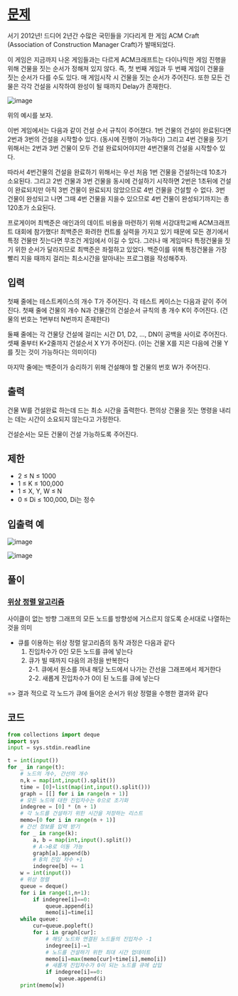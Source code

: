 # [문제](https://www.acmicpc.net/problem/1005)  
서기 2012년! 드디어 2년간 수많은 국민들을 기다리게 한 게임 ACM Craft (Association of Construction Manager Craft)가 발매되었다.

이 게임은 지금까지 나온 게임들과는 다르게 ACM크래프트는 다이나믹한 게임 진행을 위해 건물을 짓는 순서가 정해져 있지 않다. 즉, 첫 번째 게임과 두 번째 게임이 건물을 짓는 순서가 다를 수도 있다. 매 게임시작 시 건물을 짓는 순서가 주어진다. 또한 모든 건물은 각각 건설을 시작하여 완성이 될 때까지 Delay가 존재한다.

![image](https://user-images.githubusercontent.com/59672592/151792077-977a504a-79a1-4ac7-b738-67fcdcdb2c47.png)

위의 예시를 보자.

이번 게임에서는 다음과 같이 건설 순서 규칙이 주어졌다. 1번 건물의 건설이 완료된다면 2번과 3번의 건설을 시작할수 있다. (동시에 진행이 가능하다) 그리고 4번 건물을 짓기 위해서는 2번과 3번 건물이 모두 건설 완료되어야지만 4번건물의 건설을 시작할수 있다.

따라서 4번건물의 건설을 완료하기 위해서는 우선 처음 1번 건물을 건설하는데 10초가 소요된다. 그리고 2번 건물과 3번 건물을 동시에 건설하기 시작하면 2번은 1초뒤에 건설이 완료되지만 아직 3번 건물이 완료되지 않았으므로 4번 건물을 건설할 수 없다. 3번 건물이 완성되고 나면 그때 4번 건물을 지을수 있으므로 4번 건물이 완성되기까지는 총 120초가 소요된다.

프로게이머 최백준은 애인과의 데이트 비용을 마련하기 위해 서강대학교배 ACM크래프트 대회에 참가했다! 최백준은 화려한 컨트롤 실력을 가지고 있기 때문에 모든 경기에서 특정 건물만 짓는다면 무조건 게임에서 이길 수 있다. 그러나 매 게임마다 특정건물을 짓기 위한 순서가 달라지므로 최백준은 좌절하고 있었다. 백준이를 위해 특정건물을 가장 빨리 지을 때까지 걸리는 최소시간을 알아내는 프로그램을 작성해주자.

## 입력  
첫째 줄에는 테스트케이스의 개수 T가 주어진다. 각 테스트 케이스는 다음과 같이 주어진다. 첫째 줄에 건물의 개수 N과 건물간의 건설순서 규칙의 총 개수 K이 주어진다. (건물의 번호는 1번부터 N번까지 존재한다) 

둘째 줄에는 각 건물당 건설에 걸리는 시간 D1, D2, ..., DN이 공백을 사이로 주어진다. 셋째 줄부터 K+2줄까지 건설순서 X Y가 주어진다. (이는 건물 X를 지은 다음에 건물 Y를 짓는 것이 가능하다는 의미이다) 

마지막 줄에는 백준이가 승리하기 위해 건설해야 할 건물의 번호 W가 주어진다.

## 출력  
건물 W를 건설완료 하는데 드는 최소 시간을 출력한다. 편의상 건물을 짓는 명령을 내리는 데는 시간이 소요되지 않는다고 가정한다.

건설순서는 모든 건물이 건설 가능하도록 주어진다.
## 제한  
- 2 ≤ N ≤ 1000
- 1 ≤ K ≤ 100,000
- 1 ≤ X, Y, W ≤ N
- 0 ≤ Di ≤ 100,000, Di는 정수
## 입출력 예  
![image](https://user-images.githubusercontent.com/59672592/151792222-2ab407f9-5648-4c55-bef5-96074b621eef.png)

![image](https://user-images.githubusercontent.com/59672592/151792290-2b334409-e1a4-4a87-9b38-162d3c001edb.png)



## 풀이  
### [위상 정렬 알고리즘](https://freedeveloper.tistory.com/390)  
사이클이 없는 방향 그래프의 모든 노드를 방향성에 거스르지 않도록 순서대로 나열하는 것을 의미

- 큐를 이용하는 위상 정렬 알고리즘의 동작 과정은 다음과 같다
    1. 진입차수가 0인 모든 노드를 큐에 넣는다
    1. 큐가 빌 때까지 다음의 과정을 반복한다  
        2-1. 큐에서 원소를 꺼내 해당 노드에서 나가는 간선을 그래프에서 제거한다  
        2-2. 새롭게 진입차수가 0이 된 노드를 큐에 넣는다  

=> 결과 적으로 각 노드가 큐에 들어온 순서가 위상 정렬을 수행한 결과와 같다

 
## 코드  
```python
from collections import deque
import sys 
input = sys.stdin.readline

t = int(input())
for _ in range(t):
    # 노드의 개수, 간선의 개수
    n,k = map(int,input().split())
    time = [0]+list(map(int,input().split()))
    graph = [[] for i in range(n + 1)]
    # 모든 노드에 대한 진입차수는 0으로 초기화
    indegree = [0] * (n + 1)
    # 각 노드를 건설하기 위한 시간을 저장하는 리스트
    memo=[0 for i in range(n + 1)]
    # 간선 정보를 입력 받기
    for _ in range(k):
        a, b = map(int,input().split())
        # A->B로 이동 가능
        graph[a].append(b)
        # B의 진입 차수 +1
        indegree[b] += 1
    w = int(input())
    # 위상 정렬
    queue = deque()
    for i in range(1,n+1):
        if indegree[i]==0:
            queue.append(i)
            memo[i]=time[i]
    while queue:
        cur=queue.popleft()
        for i in graph[cur]:
            # 해당 노드와 연결된 노드들의 진입차수 -1
            indegree[i]-=1
            # 노드를 건설하기 위한 최대 시간 업데이트
            memo[i]=max(memo[cur]+time[i],memo[i])
            # 새롭게 진입차수가 0이 되는 노드를 큐에 삽입
            if indegree[i]==0:
                queue.append(i)
    print(memo[w])
```
